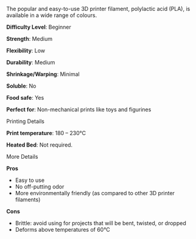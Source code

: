 ﻿The popular and easy-to-use 3D printer filament, polylactic acid (PLA), is available in a wide range of colours.

**Difficulty Level**: Beginner

**Strength**: Medium

**Flexibility**: Low

**Durability**: Medium

**Shrinkage/Warping**: Minimal

**Soluble**: No

**Food safe**: Yes

**Perfect for**: Non-mechanical prints like toys and figurines

Printing Details

**Print temperature**: 180 – 230°C

**Heated Bed**: Not required.

More Details

**Pros**

 - Easy to use
 - No off-putting odor
 - More environmentally friendly (as compared to other 3D printer
   filaments)

**Cons**

 - Brittle: avoid using for projects that will be bent, twisted, or
   dropped
 - Deforms above temperatures of 60°C


